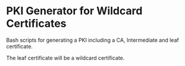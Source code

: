 # PKI Generator for Wildcard Certificates
Bash scripts for generating a PKI including a CA, Intermediate and leaf certificate.

The leaf certificate will be a wildcard certificate.